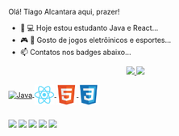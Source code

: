 Olá! Tiago Alcantara aqui, prazer!


- 📖 💻 Hoje estou estudanto Java e React...
- 🎮 🏉 Gosto de jogos eletrôinicos e esportes...
- 📫 Contatos nos badges abaixo...

<div align="center">
  <a href="https://github.com/Ap0c-dev">
  <img height="180em" src="https://github-readme-stats.vercel.app/api?username=Ap0c-dev&show_icons=true&theme=dark&include_all_commits=true&count_private=true"/>
  <img height="180em" src="https://github-readme-stats.vercel.app/api/top-langs/?username=Ap0c-dev&layout=compact&langs_count=7&theme=dark"/>
</div>
  
  <div style="display: inline_block"><br>
  <img align="center" alt="Java" height="40" width="50" src="https://cdn.jsdelivr.net/gh/devicons/devicon/icons/java/java-original.svg">
  <img align="center" alt="React" height="40" width="40" src="https://raw.githubusercontent.com/devicons/devicon/master/icons/react/react-original.svg">
  <img align="center" alt="HTML" height="40" width="40" src="https://raw.githubusercontent.com/devicons/devicon/master/icons/html5/html5-original.svg">
  <img align="center" alt="CSS" height="40" width="40" src="https://raw.githubusercontent.com/devicons/devicon/master/icons/css3/css3-original.svg">
</div>
  
  ##
  
  <div> 
  <a href="https://api.whatsapp.com/send?phone=5534998782387&text=Ol%C3%A1%20que%20bom%20que%20entrou%20em%20contato%20comigo%2C%20responderei%20assim%20que%20poss%C3%ADvel.%20" target="_blank"><img src="https://img.shields.io/badge/WhatsApp-25D366?style=for-the-badge&logo=whatsapp&logoColor=white" target="_blank"></a> 
  <a href="https://https://www.instagram.com/tiagoap0c/" target="_blank"><img src="https://img.shields.io/badge/-Instagram-%23E4405F?style=for-the-badge&logo=instagram&logoColor=white" target="_blank"></a>
 	<a href = "mailto:tiago.barros@estudante.iftm.edu.com.br"><img src="https://img.shields.io/badge/Gmail-D14836?style=for-the-badge&logo=gmail&logoColor=white" target="_blank"></a>
  <a href="https://www.linkedin.com/in/tiago-alcântara-60563234" target="_blank"><img src="https://img.shields.io/badge/-LinkedIn-%230077B5?style=for-the-badge&logo=linkedin&logoColor=white" target="_blank"></a>
  <a href="https://t.me/TiagoAp0c" target="_blank"><img src="https://img.shields.io/badge/Telegram-2CA5E0?style=for-the-badge&logo=telegram&logoColor=white" target="_blank"></a> 
